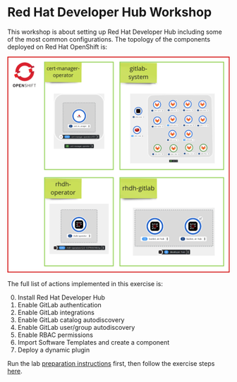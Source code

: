 # Red Hat Developer Hub Workshop

This workshop is about setting up Red Hat Developer Hub including some of the most common
configurations. The topology of the components deployed on Red Hat OpenShift is:

![Red Hat Developer Hub Workshop Topology](./media/rhdh-gitlab-topology.png)

The full list of actions implemented in this exercise is:

0. Install Red Hat Developer Hub
1. Enable GitLab authentication
2. Enable GitLab integrations
3. Enable GitLab catalog autodiscovery
4. Enable GitLab user/group autodiscovery
5. Enable RBAC permissions
6. Import Software Templates and create a component
7. Deploy a dynamic plugin

Run the lab [preparation instructions](./README-preparation.md) first,
then follow the exercise steps [here](./README-gitlab.md).

